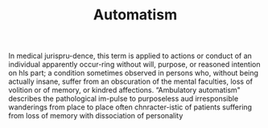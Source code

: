 ---
title: Automatism
letter: A
permalink: "/definitions/automatism.html"
body: In medical jurispru-dence, this term is applied to actions or conduct of an
  individual apparently occur-ring without will, purpose, or reasoned intention on
  hls part; a condition sometimes observed in persons who, without being actually
  insane, suffer from an obscuration of the mental faculties, loss of volition or
  of memory, or kindred affections. “Ambulatory automatism" describes the pathological
  im-pulse to purposeless aud irresponsible wanderings from place to place often chnracter-istic
  of patients suffering from loss of memory with dissociation of personality
published_at: '2018-07-07'
source: Black's Law Dictionary
layout: post
---
